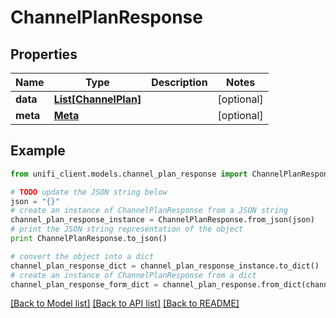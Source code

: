 # ChannelPlanResponse


## Properties

Name | Type | Description | Notes
------------ | ------------- | ------------- | -------------
**data** | [**List[ChannelPlan]**](ChannelPlan.md) |  | [optional] 
**meta** | [**Meta**](Meta.md) |  | [optional] 

## Example

```python
from unifi_client.models.channel_plan_response import ChannelPlanResponse

# TODO update the JSON string below
json = "{}"
# create an instance of ChannelPlanResponse from a JSON string
channel_plan_response_instance = ChannelPlanResponse.from_json(json)
# print the JSON string representation of the object
print ChannelPlanResponse.to_json()

# convert the object into a dict
channel_plan_response_dict = channel_plan_response_instance.to_dict()
# create an instance of ChannelPlanResponse from a dict
channel_plan_response_form_dict = channel_plan_response.from_dict(channel_plan_response_dict)
```
[[Back to Model list]](../README.md#documentation-for-models) [[Back to API list]](../README.md#documentation-for-api-endpoints) [[Back to README]](../README.md)



